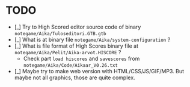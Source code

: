 # TODO


- [_] Try to High Scored editor source code of binary `notegame/Aika/Tuloseditori.GTB.gtb`
- [_] What is at binary file `notegame/Aika/system-configuration` ?
- [_] What is file format of High Scores binary file at `notegame/Aika/Pelit/Aika-arvot.HISCORE` ?
  - Check part `load hiscores` and `savescores` from `notegame/Aika/Code/Aikaar_V0.26.txt`
- [_] Maybe try to make web version with HTML/CSS/JS/GIF/MP3. But maybe not all graphics, those are quite complex.
